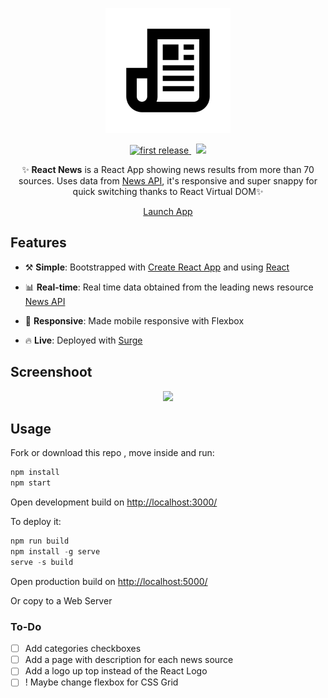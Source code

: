 <!---  LOGO   -->
<div align="center">
<p>
<img src="./logo.png" width="200"/>
</p>


<!---  SHIELDS   -->
<p>
<a href="">
  <img alt="first release" src="https://img.shields.io/badge/release-v1.0-brightgreen.svg" />
</a>
&nbsp
<a href="https://facebook.github.io/react/">
  <img width="30" src="https://raw.githubusercontent.com/alemesa/React-News-App/master/react.svg" />
</a>


</p>

✨ __React News__ is a React App showing news results from more than 70 sources. Uses data from [News API](https://newsapi.org/), it's responsive and super snappy for quick switching thanks to React Virtual DOM✨

<p><a href="http://news-app.surge.sh/" class="btn btn-primary btn-md">Launch App</a></p>
</div>

## Features
* ⚒️ __Simple__: Bootstrapped with [Create React App](https://github.com/facebookincubator/create-react-app) and using [React](https://facebook.github.io/react/)

* 📊 __Real-time__: Real time data obtained from the leading news resource [News API](https://newsapi.org/)

* 📱 __Responsive__: Made mobile responsive with Flexbox

* 🔥 __Live__: Deployed with [Surge](https://surge.sh/)

<!---  SCREENSHOOT   -->

## Screenshoot
<div align="center">
    <img src="http://i.imgur.com/yWHwHz3.gif"/>
</div>

## Usage
Fork or download this repo , move inside and run:

```javascript
npm install
npm start
```
Open development build on [http://localhost:3000/](http://localhost:3000/)

To deploy it:

```javascript
npm run build
npm install -g serve
serve -s build
```
Open production build on [http://localhost:5000/](http://localhost:5000/)

Or copy to a Web Server


### To-Do
- [ ] Add categories checkboxes
- [ ] Add a page with description for each news source
- [ ] Add a logo up top instead of the React Logo
- [ ] ! Maybe change flexbox for CSS Grid